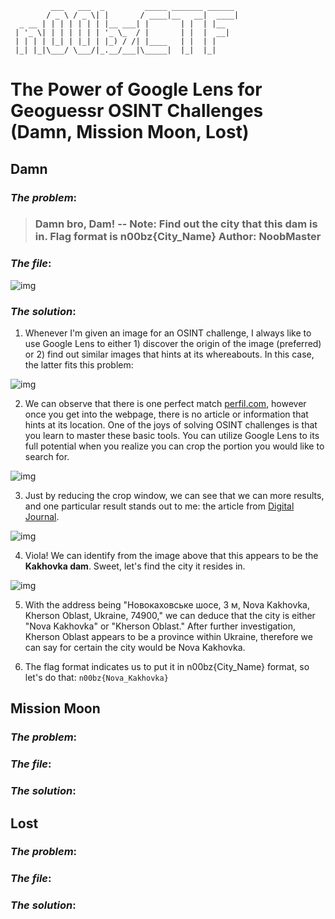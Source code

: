 ```
         ___   ___  _         _____ _______ ______ 
        / _ \ / _ \| |       / ____|__   __|  ____|
  _ __ | | | | | | | |__ ___| |       | |  | |__   
 | '_ \| | | | | | | '_ \_  / |       | |  |  __|  
 | | | | |_| | |_| | |_) / /| |____   | |  | |     
 |_| |_|\___/ \___/|_.__/___|\_____|  |_|  |_|     
```

# The Power of Google Lens for Geoguessr OSINT Challenges (Damn, Mission Moon, Lost)

## Damn

### *The problem*: 
> <h3>Damn bro, Dam! -- Note: Find out the city that this dam is in. Flag format is n00bz{City_Name} Author: NoobMaster</h3>

### *The file*:

![img](https://cdn.discordapp.com/attachments/982094827170713712/1117620373933019226/dam.png)

### *The solution*:

1. Whenever I'm given an image for an OSINT challenge, I always like to use Google Lens to either 1) discover the origin of the image (preferred) or 2) find out similar images that hints at its whereabouts. In this case, the latter fits this problem:

![img](https://cdn.discordapp.com/attachments/982094827170713712/1117621570219814922/image.png)

2. We can observe that there is one perfect match [perfil.com][1], however once you get into the webpage, there is no article or information that hints at its location. One of the joys of solving OSINT challenges is that you learn to master these basic tools. You can utilize Google Lens to its full potential when you realize you can crop the portion you would like to search for.

![img](https://cdn.discordapp.com/attachments/982094827170713712/1117622521932562462/image.png)

3. Just by reducing the crop window, we can see that we can more results, and one particular result stands out to me: the article from [Digital Journal][2].

![img](https://cdn.discordapp.com/attachments/982094827170713712/1117622873557835946/image.png)

4. Viola! We can identify from the image above that this appears to be the **Kakhovka dam**. Sweet, let's find the city it resides in.

![img](https://cdn.discordapp.com/attachments/982094827170713712/1117623380745650196/image.png)

5. With the address being "Новокаховське шосе, 3 м, Nova Kakhovka, Kherson Oblast, Ukraine, 74900," we can deduce that the city is either "Nova Kakhovka" or "Kherson Oblast." After further investigation, Kherson Oblast appears to be a province within Ukraine, therefore we can say for certain the city would be Nova Kakhovka.

6. The flag format indicates us to put it in n00bz{City_Name} format, so let's do that: `n00bz{Nova_Kakhovka}`

[1]: https://www.perfil.com/tags/Rusia "Perfil"
[2]: https://www.digitaljournal.com/world/ukraine-dam-destruction-a-consequence-of-russian-invasion-un-chief/article "Digital Journal"

## Mission Moon
### *The problem*:

### *The file*:

### *The solution*:

## Lost
### *The problem*:

### *The file*:

### *The solution*:

